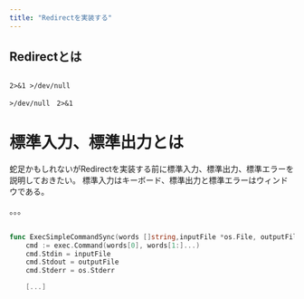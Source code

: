 ```yaml
---
title: "Redirectを実装する"
---
```

## Redirectとは
```
```


```
2>&1 >/dev/null
```
```
>/dev/null　2>&1
```

# 標準入力、標準出力とは
蛇足かもしれないがRedirectを実装する前に標準入力、標準出力、標準エラーを説明しておきたい。
標準入力はキーボード、標準出力と標準エラーはウィンドウである。

。。。


## 
```go :executor/simple_command.go
func ExecSimpleCommandSync(words []string,inputFile *os.File, outputFile *os.File) int {
	cmd := exec.Command(words[0], words[1:]...)
	cmd.Stdin = inputFile
	cmd.Stdout = outputFile
	cmd.Stderr = os.Stderr

	[...]
```
